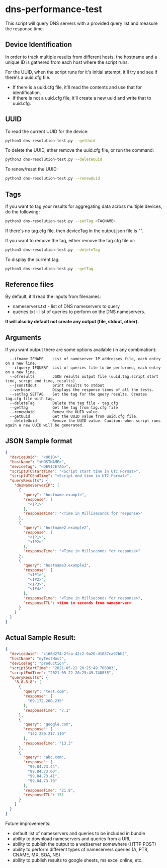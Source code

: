 # dns-performance-test

This script will query DNS servers with a provided query list and measure the response time.

## Device Identification

In order to track multiple results from different hosts, the hostname and a unique ID is gathered from each host where the script runs.

For the UUID, when the script runs for it's initial attempt, it'll try and see if there's a uuid.cfg file. 
* If there is a uuid.cfg file, it'll read the contents and use that for identification.
* if there is not a uuid.cfg file, it'll create a new uuid and write that to uuid.cfg.

## UUID
To read the current UUID for the device:
```bash
python3 dns-resolution-test.py --getUuid
```

To delete the UUID, ether remove the uuid.cfg file, or run the command:
```bash
python3 dns-resolution-test.py --deleteUuid
```

To renew/reset the UUID:
```bash
python3 dns-resolution-test.py --renewUuid
```

## Tags

If you want to tag your results for aggregating data across multiple devices, do the following:
```bash
python3 dns-resolution-test.py --setTag <TAGNAME>
```

If there's no tag.cfg file, then deviceTag in the output.json file is "".

If you want to remove the tag, either remove the tag.cfg file or:
```bash
python3 dns-resolution-test.py --deleteTag
```

To display the current tag:
```bash
python3 dns-resolution-test.py --getTag
```

## Reference files

By default, it'll read the inputs from filenames:
- nameservers.txt - list of DNS nameservers to query
- queries.txt - list of queries to perform on the DNS nameservers.

**It will also by default not create any output (file, stdout, other).**

## Arguments

If you want output there are some options available (in any combination):
```
  --ifname IFNAME    List of nameserver IP addresses file, each entry on a new line.
  --ifquery IFQUERY  List of queries file to be performed, each entry on a new line.
  --ofresults        JSON results output file (uuid,tag,script start time, script end time, results)
  --jsonstdout       print results to stdout
  --verbose          Displays the response times of all the tests.
  --setTag SETTAG    Set the tag for the query results. Creates tag.cfg file with tag.
  --deleteTag        Delete the tag file - tag.cfg
  --getTag           Get the tag from tag.cfg file
  --renewUuid        Renew the UUID value.
  --getUuid          Get the UUID value from uuid.cfg file.
  --deleteUuid       Remove the UUID value. Caution: when script runs again a new UUID will be generated.
```


## JSON Sample format

```json
{
  "deviceUuid": "<UUID>",
  "hostName": "<HOSTNAME>",
  "deviceTag": "<DEVICETAG>",
  "scriptUTCStartTime": "<Script start time in UTC Format>",
  "scriptUTCEndTime": "<Script end time in UTC Format>",
  "queryResults": {
    "dnsNameServerIP": [
      {
        "query": "hostname.example",
        "response": [
          "<IP1>"
        ],
        "responseTime": "<Time in Milliseconds for response>"
      },
      {
        "query": "hostname2.example2",
        "response": [
          "<IP1>",
          "<IP2>"
        ],
        "responseTime": "<Time in Millseconds for response>"
      },
      {
        "query": "hostname3.example3",
        "response": [
          "<IP1>",
          "<IP2>",
          "<IP3>",
          "<IP4>"
        ],
        "responseTime": "<Time in Millseconds for response>",
        "responseTTL": <time in seconds from nameserver>
      }
    ]
  }
}
```

## Actual Sample Result:

```json
{
  "deviceUuid": "c166d274-2fca-42c2-9a26-d1887ca97bb2",
  "hostName": "myTestHost",
  "deviceTag": "production",
  "scriptStartTime": "2021-05-22 20:25:49.706083",
  "scriptEndTime": "2021-05-22 20:25:49.748855",
  "queryResults": {
    "8.8.8.8": [
      {
        "query": "test.com",
        "response": [
          "69.172.200.235"
        ],
        "responseTime": "7.1"
      },
      {
        "query": "google.com",
        "response": [
          "142.250.217.110"
        ],
        "responseTime": "13.3"
      },
      {
        "query": "abc.com",
        "response": [
          "99.84.73.44",
          "99.84.73.60",
          "99.84.73.41",
          "99.84.73.70"
        ],
        "responseTime": "21.8",
        "responseTTL": 151
      }
    ]
  }
}
```


Future improvements:
* default list of nameservers and queries to be included in bundle
* ability to download nameservers and queries from a URL
* ability to publish the output to a webserver somewhere (HTTP POST)
* ability to perform different types of nameservers queries (A, PTR, CNAME, MX, SOA, NS)
* ability to publish results to google sheets, ms excel online, etc.
